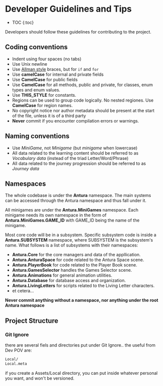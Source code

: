 # Developer Guidelines and Tips

* TOC
{:toc}

Developers should follow these guidelines for contributing to the project.

## Coding conventions

* Indent using four spaces (no tabs)
* Use Unix newline
* Use [Allman style](http://en.wikipedia.org/wiki/Indent_style#Allman_style) braces, but for `if` and `for`
* Use **camelCase** for internal and private fields
* Use **CamelCase** for public fields
* Use **CamelCase** for all methods, public and private, for classes, enum types and enum values.
* Use **THIS_STYLE** for constants.
* Regions can be used to group code logically. No nested regiones. Use **CamelCase** for region names.
* No copyright notice nor author metadata should be present at the start of the file, unless it is of a third party
* **Never** commit if you encounter compilation errors or warnings.

## Naming conventions

- Use *MiniGame*, not *Minigame* (but *minigame* when lowercase)
- All data related to the learning content should be referred to as *Vocabulary data* (instead of the triad Letter/Word/Phrase)
- All data related to the journey progression should be referred to as *Journey data*

## Namespaces

The whole codebase is under the **Antura** namespace.
The main systems can be accessed through the Antura namespace and thus fall under it.

All minigames are under the **Antura.MiniGames** namespace.
Each minigame needs its own namespace in the form of **Antura.MiniGames.GAME_ID** with GAME_ID being the name of the minigame.

Most core code will be in a subsystem.
Specific subsystem code is inside a **Antura.SUBSYSTEM** namespace, where SUBSYSTEM is the subsystem's name.
What follows is a list of subsystems with their namespaces:

* **Antura.Core** for the core managers and data of the appllication.
* **Antura.AnturaSpace** for code related to the Antura Space scene.
* **Antura.PlayerBook** for code related to the Player Book scene.
* **Antura.GamesSelector** handles the Games Selector scene.
* **Antura.Animations** for general animation utilities.
* **Antura.Database** for database access and organization.
* **Antura.LivingLetters** for scripts related to the Living Letter characters.
* et cetera...

**Never commit anything without a namespace, nor anything under the root Antura namespace**

## Project Structure

### Git Ignore

there are several fiels and directories put under Git Ignore.. the useful from Dev POV are:

```bash
Local/
Local.meta
```

if you create a Assets/Local directory, you can put inside whatever personal you want, and won't be versioned.
